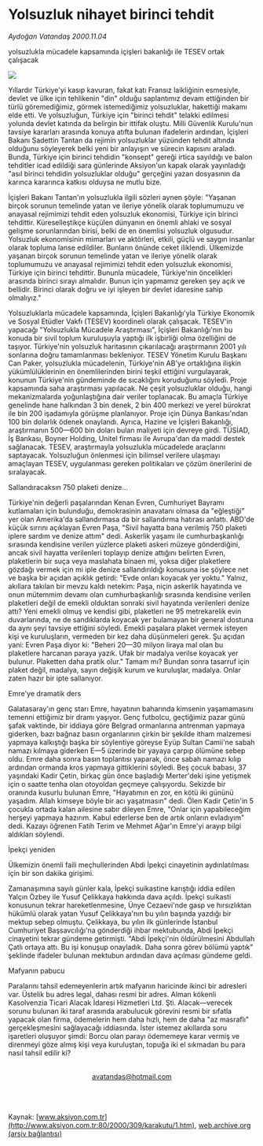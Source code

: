 # Yolsuzluk nihayet birinci tehdit

*Aydoğan Vatandaş 2000.11.04*

<div>
 <p class="spot">
  yolsuzlukla  mücadele  kapsamında  içişleri  bakanlığı ile  TESEV ortak  çalışacak
 </p>
 <p class="metin">
 </p>
 <img border="0" src="/web/20010707125407im_/http://www.aksiyon.com.tr/2000/309/resimler/Yolsuzluk.jpg"/>
 <p class="metin">
  Yıllardır Türkiye'yi kasıp kavuran, fakat katı Fransız laikliğinin esmesiyle, devlet ve ülke için tehlikenin "din" olduğu saplantımız devam ettiğinden bir türlü göremediğimiz, görmek istemediğimiz yolsuzluklar, hakettiği makamı elde etti. Ve yolsuzluğun, Türkiye için "birinci tehdit" telakki edilmesi yolunda devlet katında da belirgin bir ittifak oluştu. Milli Güvenlik Kurulu'nun tavsiye kararları arasında konuya atıfta bulunan ifadelerin ardından, İçişleri Bakanı Sadettin Tantan da rejimin yolsuzluklar yüzünden tehdit altında olduğunu söyleyerek belki yeni bir anlayışın ve sürecin kapısını araladı. Bunda, Türkiye için birinci tehdidin "konsept" gereği irtica sayıldığı ve balon tehditler icad edildiği sara günlerinde Aksiyon'un kapak olarak yayınladığı "asıl birinci tehdidin yolsuzluklar olduğu" gerçeğini yazan dosyasının da karınca kararınca katkısı olduysa ne mutlu bize.
 </p>
 <p class="metin">
  İçişleri Bakanı Tantan'ın yolsuzlukla ilgili sözleri aynen şöyle: "Yaşanan birçok sorunun temelinde yatan ve ileriye yönelik olarak toplumumuzu ve anayasal rejimimizi tehdit eden yolsuzluk ekonomisi, Türkiye için birinci tehdittir. Küreselleştikçe küçülen dünyanın en önemli ahlaki ve sosyal gelişme sorunlarından birisi, belki de en önemlisi yolsuzluk olgusudur. Yolsuzluk ekonomisinin mimarları ve aktörleri, etkili, güçlü ve saygın insanlar olarak topluma lanse edildiler. Bunların önünde ceket iliklendi. Ülkemizde yaşanan birçok sorunun temelinde yatan ve ileriye yönelik olarak toplumumuzu ve anayasal rejimimizi tehdit eden yolsuzluk ekonomisi, Türkiye için birinci tehdittir. Bununla mücadele, Türkiye'nin öncelikleri arasında birinci sırayı almalıdır. Bunun için yapmamız gereken şey açık ve bellidir. Birinci olarak doğru ve iyi işleyen bir devlet idaresine sahip olmalıyız."
 </p>
 <p class="metin">
  Yolsuzluklarla mücadele kapsamında, İçişleri Bakanlığı'yla Türkiye Ekonomik ve Sosyal Etüdler Vakfı (TESEV) koordineli olarak çalışacak. TESEV'in yapacağı "Yolsuzlukla Mücadele Araştırması", İçişleri Bakanlığı'nın bu konuda bir sivil toplum kuruluşuyla yaptığı ilk işbirliği olma özelliğini de taşıyor. Türkiye'nin yolsuzluk haritasının çıkarılacağı araştırmanın 2001 yılı sonlarına doğru tamamlanması bekleniyor. TESEV Yönetim Kurulu Başkanı Can Paker, yolsuzlukla mücadelenin, Türkiye'nin AB'ye ortaklığına ilişkin yükümlülüklerinin en önemlilerinden birini teşkil ettiğini vurgulayarak, konunun Türkiye'nin gündeminde de sıcaklığını koruduğunu söyledi. Proje kapsamında saha araştırması yapılacak. Ne çeşit yolsuzluklar olduğu, hangi mekanizmalarda yoğunlaştığına dair veriler toplanacak. Bu amaçla Türkiye genelinde hane halkından 3 bin denek, 2 bin 400 merkezi ve yerel bürokrat ile bin 200 işadamıyla görüşme planlanıyor. Proje için Dünya Bankası'ndan 100 bin dolarlık ödenek onaylandı. Ayrıca, Hazine ve İçişleri Bakanlığı, araştırmanın 500—600 bin doları bulan maliyeti için devreye girdi. TÜSİAD, İş Bankası, Boyner Holding, Unitel firması ile Avrupa'dan da maddi destek sağlanacak. TESEV, araştırmayla yolsuzlukla mücadelede araçlarını saptayacak. Yolsuzluğun önlenmesi için bilimsel verilere ulaşmayı amaçlayan TESEV, uygulanması gereken politikaları ve çözüm önerilerini de sıralayacak.
 </p>
 <p class="metin">
 </p>
 <p class="arabaslik">
  Sallandıracaksın 750 plaketi denize...
 </p>
 <p class="metin">
  Türkiye'nin değerli paşalarından Kenan Evren, Cumhuriyet Bayramı kutlamaları için bulunduğu, demokrasinin anavatanı olmasa da "eğleştiği" yer olan Amerika'da sallandırmasa da bir sallandırma hatırası anlattı. ABD'de küçük sırrını açıklayan Evren Paşa, "Sivil hayatta bana verilmiş 750 plaketi iplere sardım ve denize attım" dedi. Askerlik yaşamı ile cumhurbaşkanlığı sırasında kendisine verilen yüzlerce plaketi askeri müzeye gönderdiğini, ancak sivil hayatta verilenleri toplayıp denize attığını belirten Evren, plaketlerin bir suça veya maslahata binaen mi, yoksa diğer plaketlere gözdağı vermek için mi iple denize sallandırıldığı konusuna ise şöylece net ve başka bir açıdan açıklık getirdi: "Evde onları koyacak yer yoktu." Yalnız, akıllara takılan bir mevzu kaldı netekim: Paşa, niçin askerlik hayatında ve onun mütemmim devamı olan cumhurbaşkanlığı sırasında kendisine verilen plaketleri değil de emekli olduktan sonraki sivil hayatında verilenleri denize attı? Yeni emekli olmuş ve kendisi gibi, plaketleri ne 95 metrekarelik evin duvarlarında, ne de sandıklarda koyacak yer bulamayan bir general dostuna da aynı şeyi tavsiye ettiğini söyledi. Emekli paşalara plaket vermek isteyen kişi ve kuruluşların, vermeden bir kez daha düşünmeleri gerek. Şu açıdan yani: Evren Paşa diyor ki: "Beheri 20—30 milyon liraya mal olan bu plaketlere harcanan paraya yazık. Ufak bir madalya verilse koyacak yer bulunur. Plaketten daha pratik olur." Tamam mı? Bundan sonra tasarruf için plaket değil, madalya, sayın değişik kurum ve kuruluşlar, madalya. Onlar zaten hazır bir ipte sallanıyor.
 </p>
 <p class="metin">
 </p>
 <p class="arabaslik">
  Emre'ye dramatik ders
 </p>
 <p class="metin">
  Galatasaray'ın genç starı Emre, hayatının baharında kimsenin yaşamamasını temenni ettiğimiz bir dramı yaşıyor. Genç futbolcu, geçtiğimiz pazar günü şafak vaktinde, bir iddiaya göre Belgrad ormanlarına antrenman yapmaya giderken, bazı bağnaz basın organlarının çirkin bir şekilde itham malzemesi yapmaya kalkıştığı başka bir söylentiye göreyse Eyüp Sultan Camii'ne sabah namazı kılmaya giderken E—5 üzerinde bir yayaya çarpıp ölümüne sebep oldu. Emre daha sonra basın toplantısı yaparak, önce sabah namazı kılıp ardından ormanda kros yapmaya gittiklerini söyledi. Beş çocuk babası, 37 yaşındaki Kadir Çetin, birkaç gün önce başladığı Merter'deki işine yetişmek için o saatte tenha olan otoyoldan geçmeye çalışıyordu. Sekizde bir oranında kusurlu bulunan Emre, "Hayatımın en zor, en kötü iki gününü yaşadım. Allah kimseye böyle bir acı yaşatmasın" dedi. Ölen Kadir Çetin'in 5 çocukla ortada kalan ailesine sabır dileyen Emre, "Onlar için yapabileceğim herşeyi yapmaya hazırım. Kabul ederlerse ben de artık onların evladıyım" dedi. Kazayı öğrenen Fatih Terim ve Mehmet Ağar'ın Emre'yi arayıp bilgi aldıkları söylendi.
 </p>
 <p class="metin">
 </p>
 <p class="arabaslik">
  İpekçi yeniden
 </p>
 <p class="metin">
  Ülkemizin önemli faili meçhullerinden Abdi İpekçi cinayetinin aydınlatılması için bir son dakika girişimi.
 </p>
 <p class="metin">
  Zamanaşımına sayılı günler kala, İpekçi suikastine karıştığı iddia edilen Yalçın Özbey ile Yusuf Çelikkaya hakkında dava açıldı. İpekçi suikasti konusunun tekrar hareketlenmesine, Ünye Cezaevi'nde gasp ve hırsızlıktan hükümlü olarak yatan Yusuf Çelikkaya'nın bu yılın başında yazdığı bir mektup sebep olmuştu. Çelikkaya, bu yılın ilk günlerinde İstanbul Cumhuriyet Başsavcılığı'na gönderdiği ihbar mektubunda, Abdi İpekçi cinayetini tekrar gündeme getirmişti. "Abdi İpekçi'nin öldürülmesini Abdullah Çatlı ortaya attı. Bu işi konuşup onayladık. Daha sonra görev bölümü yaptık" şeklinde ifadeler bulunan mektubun ardından dava açılması gündeme geldi.
 </p>
 <p class="metin">
 </p>
 <p class="arabaslik">
  Mafyanın pabucu
 </p>
 <p class="metin">
  Paralarını tahsil edemeyenlerin artık mafyanın haricinde ikinci bir adresleri var. Üstelik bu adres legal, dahası resmi bir adres. Alman kökenli Kasolvenzia Ticari Alacak İdaresi Hizmetleri Ltd. Şti. Alacak—verecek sorunu bulunan iki taraf arasında arabulucuk görevini resmi bir sıfatla yapacak olan firma, ödemelerin hem daha hızlı, hem de daha "az masraflı" gerçekleşmesini sağlayacağı iddiasında.  İster istemez akıllarda soru işaretleri oluşuyor şimdi: Borcu olan parayı ödememeye karar vermiş ve direnmeyi göze almış kişi veya kuruluştan, topuğa iki el sıkmadan bu para nasıl tahsil edilir ki?
 </p>
 <br/>
 <center>
  <a class="anaorta" href="http://web.archive.org/web/20010707125407/mailto:avatandas@hotmail.com">
   avatandas@hotmail.com
  </a>
 </center>
 <br/>
 <br/>
 <br/>
</div>

Kaynak: [www.aksiyon.com.tr](http://www.aksiyon.com.tr:80/2000/309/karakutu/1.htm), [web.archive.org (arşiv bağlantısı)](http://web.archive.org/web/20010707125407/http://www.aksiyon.com.tr:80/2000/309/karakutu/1.htm)
